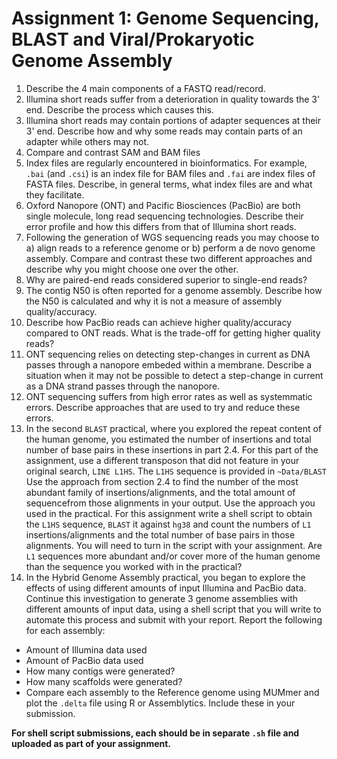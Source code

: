 # Assignment 1: Genome Sequencing, BLAST and Viral/Prokaryotic Genome Assembly

1. Describe the 4 main components of a FASTQ read/record.
2. Illumina short reads suffer from a deterioration in quality towards the 3' end. Describe the process which causes this.
3. Illumina short reads may contain portions of adapter sequences at their 3' end. Describe how and why some reads may contain parts of an adapter while others may not.
4. Compare and contrast SAM and BAM files
5. Index files are regularly encountered in bioinformatics. For example, `.bai` (and `.csi`) is an index file for BAM files and `.fai` are index files of FASTA files. Describe, in general terms, what index files are and what they facilitate.
6. Oxford Nanopore (ONT) and Pacific Biosciences (PacBio) are both single molecule, long read sequencing technologies. Describe their error profile and how this differs from that of Illumina short reads.
7. Following the generation of WGS sequencing reads you may choose to a) align reads to a reference genome or b) perform a de novo genome assembly. Compare and contrast these two different approaches and describe why you might choose one over the other.
8. Why are paired-end reads considered superior to single-end reads?
9. The contig N50 is often reported for a genome assembly. Describe how the N50 is calculated and why it is not a measure of assembly quality/accuracy.
10. Describe how PacBio reads can achieve higher quality/accuracy compared to ONT reads. What is the trade-off for getting higher quality reads?
11. ONT sequencing relies on detecting step-changes in current as DNA passes through a nanopore embeded within a membrane. Describe a situation when it may not be possible to detect a step-change in current as a DNA strand passes through the nanopore.
12. ONT sequencing suffers from high error rates as well as systemmatic errors. Describe approaches that are used to try and reduce these errors.
13. In the second `BLAST` practical, where you explored the repeat content of the human genome, you estimated the number of insertions and  total number of base pairs in these insertions in part 2.4.  For this part of the assignment, use a different transposon that did not feature in your original search, `LINE L1HS`. The `L1HS` sequence is provided in `~Data/BLAST` Use the approach from section 2.4 to find the number of the most abundant family of insertions/alignments, and the total amount of sequencefrom those alignments in your output. Use the approach you used in the practical. For this assignment write a shell script to obtain the `L1HS` sequence, `BLAST` it against `hg38` and count the numbers of `L1` insertions/alignments and the total number of base pairs in those alignments. You will need to turn in the script with your assignment. Are `L1` sequences more abundant and/or cover more of the human genome than the sequence you worked with in the practical?
14. In the Hybrid Genome Assembly practical, you began to explore the effects of using different amounts of input Illumina and PacBio data. Continue this investigation to generate 3 genome assemblies with different amounts of input data, using a shell script that you will write to automate this process and submit with your report.  Report the following for each assembly:
 * Amount of Illumina data used
 * Amount of PacBio data used
 * How many contigs were generated?
 * How many scaffolds were generated?
 * Compare each assembly to the Reference genome using MUMmer and plot the `.delta` file using R or Assemblytics. Include these in your submission.

 **For shell script submissions, each should be in separate `.sh` file and uploaded as part of your assignment.**